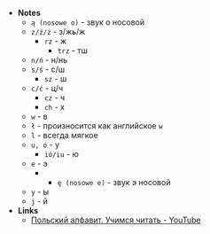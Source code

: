 
- **Notes**
	- `ą (nosowe o)` - звук о носовой
	- `z/ź/ż` - з/жь/ж
		- `rz` - ж
			- `trz` - тш
	- `n/ń` - н/нь
	- `s/ś` - c/ш
		- `sz` - ш
	- `c/ć` - ц/ч
		- `cz` - ч
		- `ch` - х
	- `w` - в
	- `ł` - произносится как английское `w`
	- `l` - всегда мягкое
	- `u, ó` - у
		- `ió/iu` - ю
	- `e` - э
		- - `ę (nosowe e)` - звук э носовой
	- `y` - ы
	- `j` - й
- **Links**
	- [Польский алфавит. Учимся читать - YouTube](https://www.youtube.com/watch?v=6Hi8_Z9W2A8)